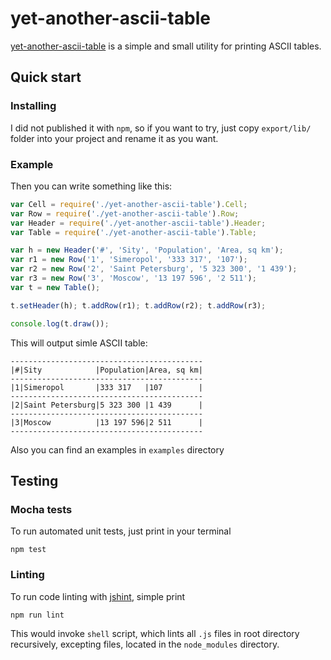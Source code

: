 # yet-another-ascii-table

[yet-another-ascii-table](https://github.com/Dischain/yet-another-ascii-table) is a simple and small utility for printing ASCII tables.

## Quick start

### Installing

I did not published it with `npm`, so if you want to try, just copy `export/lib/` folder into your project and rename it as you want. 

### Example

Then you can write something like this:

```javascript
var Cell = require('./yet-another-ascii-table').Cell;
var Row = require('./yet-another-ascii-table').Row;
var Header = require('./yet-another-ascii-table').Header;
var Table = require('./yet-another-ascii-table').Table;

var h = new Header('#', 'Sity', 'Population', 'Area, sq km');
var r1 = new Row('1', 'Simeropol', '333 317', '107');
var r2 = new Row('2', 'Saint Petersburg', '5 323 300', '1 439');
var r3 = new Row('3', 'Moscow', '13 197 596', '2 511');
var t = new Table();

t.setHeader(h); t.addRow(r1); t.addRow(r2); t.addRow(r3);

console.log(t.draw());
```
This will output simle ASCII table:

```
-------------------------------------------
|#|Sity            |Population|Area, sq km|
-------------------------------------------
|1|Simeropol       |333 317   |107        |
-------------------------------------------
|2|Saint Petersburg|5 323 300 |1 439      |
-------------------------------------------
|3|Moscow          |13 197 596|2 511      |
-------------------------------------------
```
Also you can find an examples in `examples` directory

## Testing

### Mocha tests

To run automated unit tests, just print in your terminal
```
npm test
```

### Linting

To run code linting with [jshint](https://github.com/jshint/jshint), simple print
```
npm run lint
```
This would invoke `shell` script, which lints all `.js` files in root directory recursively, excepting files, located in the `node_modules` directory.